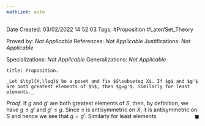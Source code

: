 ```yaml
---
mathLink: auto
---
```


<div class="topSpace"></div>

Date Created: 03/02/2022 14:52:03
Tags: #Proposition #Later/Set_Theory

Proved by: _Not Applicable_
References: _Not Applicable_
Justifications: _Not Applicable_

Specializations: _Not Applicable_
Generalizations: _Not Applicable_

``` ad-Proposition
title: Proposition.

_Let $\tpl{X,\leq}$ be a poset and fix $S\subseteq X$. If $g$ and $g'$ are both greatest elements of $S$, then $g=g'$. Similarly for least elements._

```

_Proof_. If $g$ and $g'$ are both greatest elements of $S$, then, by definition, we have $g\leq g'$ and $g'\leq g$. Since $\leq$ is antisymmetric on $X$, it is antisymmetric on $S$ and hence we see that $g=g'$. Similarly for least elements.<span style="float:right;">$\blacksquare$</span>

